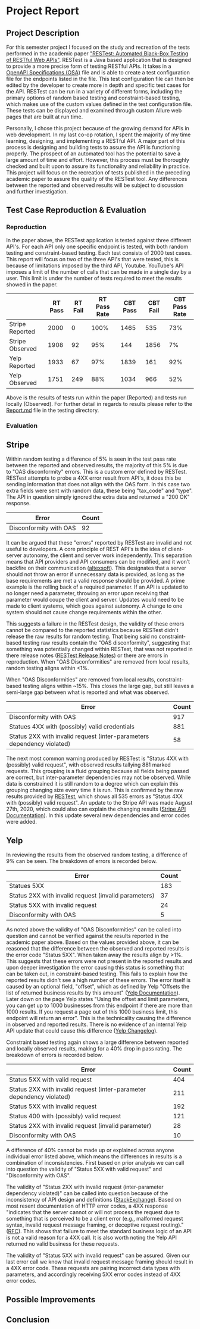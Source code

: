 # Project Report

## Project Description

For this semester project I focused on the study and recreation of the tests performed in the academic paper ["RESTest: Automated Black-Box Testing of RESTful Web APIs"](https://personal.us.es/amarlop/wp-content/uploads/2021/06/RESTest-Automated-Black-Box-Testing-of-RESTful-Web-APIs.pdf). RESTest is a Java based application that is designed to provide a more precise form of testing RESTful APIs. It takes in a [OpenAPI Specifications (OSA)](https://swagger.io/specification/) file and is able to create a test configuration file for the endpoints listed in the file. This test configuration file can then be edited by the developer to create more in depth and specific test cases for the API. RESTest can be run in a variety of different forms, including the primary options of random based testing and constraint-based testing, which makes use of the custom values defined in the test configuration file. These tests can be displayed and examined through custom Allure web pages that are built at run time.  

Personally, I chose this project because of the growing demand for APIs in web development. In my last co-op rotation, I spent the majority of my time learning, designing, and implementing a RESTful API. A major part of this process is designing and building tests to assure the API is functioning properly. The prospect of an automated tool has the potential to save a large amount of time and effort. However, this process must be thoroughly checked and built upon to assure its functionality and reliability in practice.  This project will focus on the recreation of tests published in the preceding academic paper to assure the quality of the RESTest tool. Any differences between the reported and observed results will be subject to discussion and further investigation. 

## Test Case Reproduction & Evaluation

### Reproduction

In the paper above, the RESTest application is tested against three different API's. For each API only one specific endpoint is tested, with both random testing and constraint-based testing. Each test consists of 2000 test cases. This report will focus on two of the three API's that were tested, this is because of limitations imposed by the third API, Youtube. YouTube's API imposes a limit of the number of calls that can be made in a single day by a user. This limit is under the number of tests required to meet the results showed in the paper.

|                   | RT Pass | RT Fail | RT Pass Rate | CBT Pass | CBT Fail | CBT Pass Rate |
| ----------------- | ------- | ------- | ------------ | -------- | -------- | ------------- |
| Stripe Reported   | 2000    | 0       | 100%         | 1465     | 535      | 73%           |
| Stripe Observed   | 1908    | 92      | 95%          | 144      | 1856     | 7%            |
| Yelp Reported     | 1933    | 67      | 97%          | 1839     | 161      | 92%           |
| Yelp Observed     | 1751    | 249     | 88%          | 1034     | 966      | 52%           |

Above is the results of tests run within the paper (Reported) and tests run locally (Observed). For further detail in regards to results please refer to the [Report.md](https://github.com/Schlagmt/CS5130-Semester-Project/blob/main/Testing/Report.md) file in the testing directory.

### Evaluation

## Stripe

Within random testing a difference of 5% is seen in the test pass rate between the reported and observed results, the majority of this 5% is due to "OAS disconformity" errors. This is a custom error defined by RESTest. RESTest attempts to probe a 4XX error result from API's, it does this be sending information that does not align with the OAS form. In this case two extra fields were sent with random data, these being "tax_code" and "type". The API in question simply ignored the extra data and returned a "200 OK" response.

| Error                                                 | Count | 
| ----------------------------------------------------  | ----- | 
| Disconformity with OAS                                | 92    | 

It can be argued that these "errors" reported by RESTest are invalid and not useful to developers. A core principle of REST API's is the idea of client-server autonomy, the client and server work independently. This separation means that API providers and API consumers can be modified, and it won’t backfire on their communication ([altexsoft](https://www.altexsoft.com/blog/rest-api-design/)). This designates that a server should not throw an error if unnecessary data is provided, as long as the base requirements are met a valid response should be provided. A prime example is the rolling back of a required parameter. If an API is updated to no longer need a parameter, throwing an error upon receiving that parameter would coupe the client and server. Updates would need to be made to client systems, which goes against autonomy. A change to one system should not cause change requirements within the other. 

This suggests a failure in the RESTest design, the validity of these errors cannot be compared to the reported statistics because RESTest didn't release the raw results for random testing. That being said no constraint-based testing raw results contain the "OAS disconformity", suggesting that something was potentially changed within RESTest, that was not reported in there release notes ([RESTest Release Notes](https://github.com/isa-group/RESTest/releases/tag/restest-1.2.0)) or there are errors in reproduction. When "OAS Disconformities" are removed from local results, random testing aligns within <1%.

When "OAS Disconformities" are removed from local results, constraint-based testing aligns within ~15%. This closes the large gap, but still leaves a semi-large gap between what is reported and what was observed.

| Error                                                                   | Count | 
| ----------------------------------------------------------------------  | ----- | 
| Disconformity with OAS                                                  | 917   |
| Statues 4XX with (possibly) valid credentials                           | 881   | 
| Status 2XX with invalid request (inter-parameters dependency violated)  | 58    |
 

The next most common warning produced by RESTest is "Status 4XX with (possibly) valid request", with observed results tallying 881 marked requests. This grouping is a fluid grouping because all fields being passed are correct, but inter-parameter dependencies may not be observed. While data is constrained it is still random to a degree which can explain this grouping changing size every time it is run. This is confirmed by the raw results provided by [RESTest](https://github.com/isa-group/icsoc-2020-supplementary-material), which shows all 535 errors as "Status 4XX with (possibly) valid request". An update to the Stripe API was made August 27th, 2020, which could also can explain the changing results ([Stripe API Documentation](https://stripe.com/docs/upgrades)). In this update several new dependencies and error codes were added.

## Yelp

In reviewing the results from the observed random testing, a difference of 9% can be seen. The breakdown of errors is recorded below.

| Error                                                 | Count | 
| ----------------------------------------------------  | ----- | 
| Statues 5XX                                           | 183   | 
| Status 2XX with invalid request (invalid parameters)  | 37    |
| Status 5XX with invalid request                       | 24    | 
| Disconformity with OAS                                | 5     | 

As noted above the validity of "OAS Disconformities" can be called into question and cannot be verified against the results reported in the academic paper above. Based on the values provided above, it can be reasoned that the difference between the observed and reported results is the error code "Status 5XX". When taken away the results align by >1%. This suggests that these errors were not present in the reported results and upon deeper investigation the error causing this status is something that can be taken out, in constraint-based testing. This fails to explain how the reported results didn't see a high number of these errors. The error itself is caused by an optional field, "offset", which as defined by Yelp "Offsets the list of returned business results by this amount" ([Yelp Documentation](https://www.yelp.com/developers/documentation/v3/business_search)). Later down on the page Yelp states "Using the offset and limit parameters, you can get up to 1000 businesses from this endpoint if there are more than 1000 results. If you request a page out of this 1000 business limit, this endpoint will return an error". This is the technicality causing the difference in observed and reported results. There is no evidence of an internal Yelp API update that could cause this difference ([Yelp Changelog](https://www.yelp.com/developers/v3/changelog)). 

Constraint based testing again shows a large difference between reported and locally observed results, making for a 40% drop in pass rating. The breakdown of errors is recorded below.

| Error                                                                 | Count | 
| --------------------------------------------------------------------- | ----- | 
| Status 5XX with valid request                                         | 404   |
| Status 2XX with invalid request (inter-parameter dependency violated) | 211   | 
| Status 5XX with invalid request                                       | 192   | 
| Status 400 with (possibly) valid request                              | 121   | 
| Status 2XX with invalid request (invalid parameter)                   | 28    | 
| Disconformity with OAS                                                | 10    |

A difference of 40% cannot be made up or explained across anyone individual error listed above, which means the differences in results is a combination of inconsistencies. First based on prior analysis we can call into question the validity of "Status 5XX with valid request" and "Disconformity with OAS". 

The validity of "Status 2XX with invalid request (inter-parameter dependency violated)" can be called into question because of the inconsistency of API design and definitions ([StackExchange](https://softwareengineering.stackexchange.com/questions/329229/should-i-return-an-http-400-bad-request-status-if-a-parameter-is-syntactically)). Based on most resent documentation of HTTP error codes, a 4XX response "indicates that the server cannot or will not process the request due to something that is perceived to be a client error (e.g., malformed request syntax, invalid request message framing, or deceptive request routing)." ([RFC](https://www.rfc-editor.org/rfc/rfc7231)). This shows that failure to meet the standard business logic of an API is not a valid reason for a 4XX call. It is also worth noting the Yelp API returned no valid business for these requests.

The validity of "Status 5XX with invalid request" can be assured. Given our last error call we know that invalid request message framing should result in a 4XX error code. These requests are pairing incorrect data types with parameters, and accordingly receiving 5XX error codes instead of 4XX error codes.

## Possible Improvements



## Conclusion 

